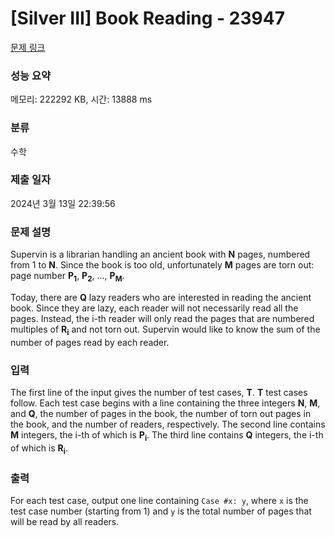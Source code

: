 # [Silver III] Book Reading - 23947 

[문제 링크](https://www.acmicpc.net/problem/23947) 

### 성능 요약

메모리: 222292 KB, 시간: 13888 ms

### 분류

수학

### 제출 일자

2024년 3월 13일 22:39:56

### 문제 설명

<p>Supervin is a librarian handling an ancient book with <b>N</b> pages, numbered from 1 to <b>N</b>. Since the book is too old, unfortunately <b>M</b> pages are torn out: page number <b>P<sub>1</sub></b>, <b>P<sub>2</sub></b>, ..., <b>P<sub>M</sub></b>.</p>

<p>Today, there are <b>Q</b> lazy readers who are interested in reading the ancient book. Since they are lazy, each reader will not necessarily read all the pages. Instead, the i-th reader will only read the pages that are numbered multiples of <b>R<sub>i</sub></b> and not torn out. Supervin would like to know the sum of the number of pages read by each reader.</p>

### 입력 

 <p>The first line of the input gives the number of test cases, <b>T</b>. <b>T</b> test cases follow. Each test case begins with a line containing the three integers <b>N</b>, <b>M</b>, and <b>Q</b>, the number of pages in the book, the number of torn out pages in the book, and the number of readers, respectively. The second line contains <b>M</b> integers, the i-th of which is <b>P<sub>i</sub></b>. The third line contains <b>Q</b> integers, the i-th of which is <b>R<sub>i</sub></b>.</p>

### 출력 

 <p>For each test case, output one line containing <code>Case #x: y</code>, where <code>x</code> is the test case number (starting from 1) and <code>y</code> is the total number of pages that will be read by all readers.</p>

